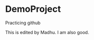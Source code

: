 # DemoProject
Practicing github

This is edited by Madhu.
I am also good.

<html>
<head>
<script></script>
</head>
<html>
